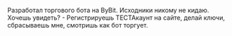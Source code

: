 Разработал торгового бота на ByBit. 
Исходники никому не кидаю.
Хочешь увидеть? - Регистрируешь ТЕСТАкаунт на сайте, делай ключи, сбрасываешь мне,  смотришь как бот торгует.
